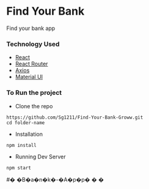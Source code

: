 # Find Your Bank

Find your bank app

### Technology Used



- [React](https://reactjs.org/)
- [React Router](https://github.com/reactjs/react-router)
- [Axios](https://github.com/axios/axios)
- [Material UI](https://mui.com/)


### To Run the project




- Clone the repo

```shell
https://github.com/Sg1211/Find-Your-Bank-Groww.git
cd folder-name
```





- Installation

```shell
npm install
```




- Running Dev Server

```shell
npm start
```
#� �B�a�n�k�-�A�p�p�
�
�
